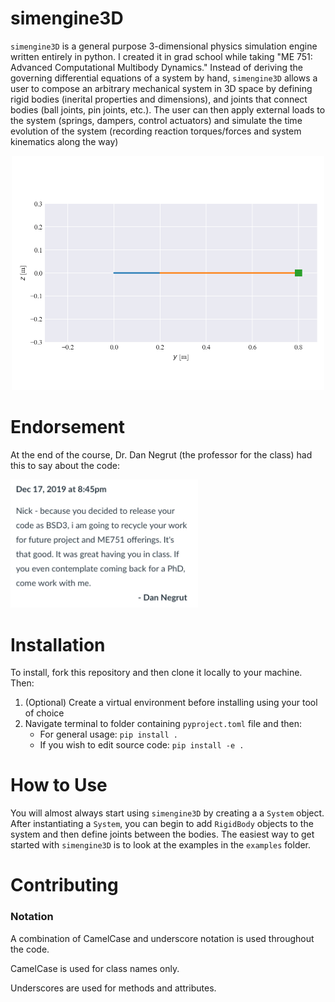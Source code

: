 # simengine3D
`simengine3D` is a general purpose 3-dimensional physics simulation engine 
written entirely in python. I created it in grad school while taking "ME 751: Advanced Computational Multibody Dynamics." Instead of deriving the governing differential equations of a system by hand, `simengine3D` allows a user to compose an arbitrary mechanical system in 3D space by defining rigid bodies (inerital properties and dimensions), and joints that connect bodies (ball joints, pin joints, etc.). The user can then apply external loads to the system (springs, dampers, control actuators) and simulate the time evolution of the system (recording reaction torques/forces and system kinematics along the way)

<div style="text-align:center;">
<img src="./docs/Crank_Slider_Damping.gif" width="500">
</div>

# Endorsement
At the end of the course, Dr. Dan Negrut (the professor for the class) had this to say about the code:

<img src="./docs/simengine_final_comment.png" width="300">

# Installation
To install, fork this repository and then clone it locally to your machine. Then: 
1. (Optional) Create a virtual environment before installing using your tool of choice
2. Navigate terminal to folder containing `pyproject.toml` file and then:
   - For general usage: `pip install .` 
   - If you wish to edit source code: `pip install -e .` 

# How to Use

You will almost always start using `simengine3D` by creating a a `System` object. After instantiating a `System`, you can begin to add `RigidBody` objects to the system and then define joints between the bodies. The easiest way to get started with `simengine3D` is to look at the examples in the `examples` folder.

# Contributing
### Notation
A combination of CamelCase and underscore notation is used throughout the code.

CamelCase is used for class names only.

Underscores are used for methods and attributes. 